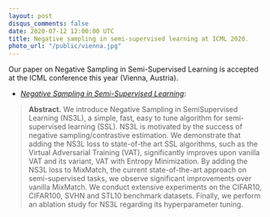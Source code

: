 ```yaml
---
layout: post
disqus_comments: false
date: 2020-07-12 12:00:00 UTC
title: Negative sampling in semi-supervised learning at ICML 2020.
photo_url: "/public/vienna.jpg"
---
```


Our paper on Negative Sampling in Semi-Supervised Learning is accepted at the ICML conference this year (Vienna, Austria).

- [*Negative Sampling in Semi-Supervised Learning*](/pubs/Conferences/NS3L.pdf): 

>**Abstract.** 
>We introduce Negative Sampling in SemiSupervised Learning (NS3L), a simple, fast, easy to tune algorithm for semi-supervised learning (SSL). NS3L is motivated by the success of negative sampling/contrastive estimation. We demonstrate that adding the NS3L loss to state-of-the art SSL algorithms, such as the Virtual Adversarial Training (VAT), significantly improves upon vanilla VAT and its variant, VAT with Entropy Minimization. By adding the NS3L loss to MixMatch, the current state-of-the-art approach on semi-supervised tasks, we observe significant improvements over vanilla MixMatch. We conduct extensive experiments on the CIFAR10, CIFAR100, SVHN and STL10 benchmark datasets. Finally, we perform an ablation study for NS3L regarding its hyperparameter tuning.
